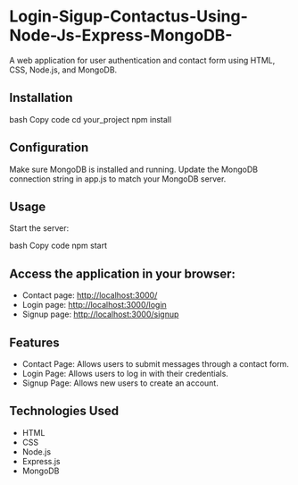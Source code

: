 # **Login-Sigup-Contactus-Using-Node-Js-Express-MongoDB-**

A web application for user authentication and contact form using HTML, CSS, Node.js, and MongoDB.

## Installation

bash
Copy code
cd your_project
npm install

## Configuration

Make sure MongoDB is installed and running. Update the MongoDB connection string in app.js to match your MongoDB server.

## Usage

Start the server:

bash
Copy code
npm start

## Access the application in your browser:

- Contact page: [http://localhost:3000/](http://localhost:3000/)
- Login page: [http://localhost:3000/login](http://localhost:3000/login)
- Signup page: [http://localhost:3000/signup](http://localhost:3000/signup)

## Features

- Contact Page: Allows users to submit messages through a contact form.
- Login Page: Allows users to log in with their credentials.
- Signup Page: Allows new users to create an account.

## Technologies Used

- HTML
- CSS
- Node.js
- Express.js
- MongoDB
